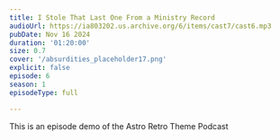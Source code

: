 ```yaml
---
title: I Stole That Last One From a Ministry Record
audioUrl: https://ia803202.us.archive.org/6/items/cast7/cast6.mp3
pubDate: Nov 16 2024
duration: '01:20:00'
size: 0.7
cover: '/absurdities_placeholder17.png'
explicit: false
episode: 6
season: 1
episodeType: full

---
```

This is an episode demo of the Astro Retro Theme Podcast
